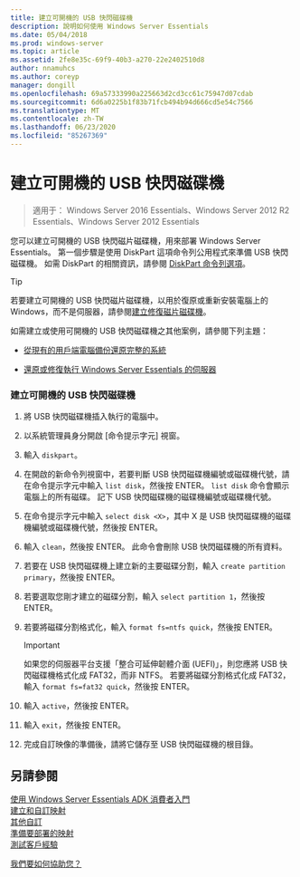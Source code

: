 ```yaml
---
title: 建立可開機的 USB 快閃磁碟機
description: 說明如何使用 Windows Server Essentials
ms.date: 05/04/2018
ms.prod: windows-server
ms.topic: article
ms.assetid: 2fe8e35c-69f9-40b3-a270-22e2402510d8
author: nnamuhcs
ms.author: coreyp
manager: dongill
ms.openlocfilehash: 69a57333990a225663d2cd3cc61c75947d07cdab
ms.sourcegitcommit: 6d6a0225b1f83b71fcb494b94d666cd5e54c7566
ms.translationtype: MT
ms.contentlocale: zh-TW
ms.lasthandoff: 06/23/2020
ms.locfileid: "85267369"
---
```

# <a name="create-a-bootable-usb-flash-drive"></a>建立可開機的 USB 快閃磁碟機

>適用于： Windows Server 2016 Essentials、Windows Server 2012 R2 Essentials、Windows Server 2012 Essentials

您可以建立可開機的 USB 快閃磁片磁碟機，用來部署 Windows Server Essentials。 第一個步驟是使用 DiskPart 這項命令列公用程式來準備 USB 快閃磁碟機。 如需 DiskPart 的相關資訊，請參閱 [DiskPart 命令列選項](https://go.microsoft.com/fwlink/?LinkId=207073)。  


> [!TIP]
> 若要建立可開機的 USB 快閃磁片磁碟機，以用於復原或重新安裝電腦上的 Windows，而不是伺服器，請參閱[建立修復磁片磁碟機](https://support.microsoft.com/help/4026852/windows-create-a-recovery-drive)。
  
 如需建立或使用可開機的 USB 快閃磁碟機之其他案例，請參閱下列主題：  
  
-   [從現有的用戶端電腦備份還原完整的系統](../manage/restore-a-full-system-from-an-existing-client-computer-backup.md)  
  
-   [還原或修復執行 Windows Server Essentials 的伺服器](../manage/restore-or-repair-your-server-running-windows-server-essentials.md)  

  
### <a name="to-create-a-bootable-usb-flash-drive"></a>建立可開機的 USB 快閃磁碟機  
  
1.  將 USB 快閃磁碟機插入執行的電腦中。  
  
2.  以系統管理員身分開啟 [命令提示字元] 視窗。  
  
3.  輸入 `diskpart`。  
  
4.  在開啟的新命令列視窗中，若要判斷 USB 快閃磁碟機編號或磁碟機代號，請在命令提示字元中輸入 `list disk`，然後按 ENTER。 `list disk` 命令會顯示電腦上的所有磁碟。 記下 USB 快閃磁碟機的磁碟機編號或磁碟機代號。  
  
5.  在命令提示字元中輸入 `select disk <X>`，其中 X 是 USB 快閃磁碟機的磁碟機編號或磁碟機代號，然後按 ENTER。  
  
6.  輸入 `clean`，然後按 ENTER。 此命令會刪除 USB 快閃磁碟機的所有資料。  
  
7.  若要在 USB 快閃磁碟機上建立新的主要磁碟分割，輸入 `create partition primary`，然後按 ENTER。  
  
8.  若要選取您剛才建立的磁碟分割，輸入 `select partition 1`，然後按 ENTER。  
  
9. 若要將磁碟分割格式化，輸入 `format fs=ntfs quick`，然後按 ENTER。  
  
    > [!IMPORTANT]
    >  如果您的伺服器平台支援「整合可延伸韌體介面 (UEFI)」，則您應將 USB 快閃磁碟機格式化成 FAT32，而非 NTFS。 若要將磁碟分割格式化成 FAT32，輸入 `format fs=fat32 quick`，然後按 ENTER。  
  
10. 輸入 `active`，然後按 ENTER。  
  
11. 輸入 `exit`，然後按 ENTER。  
  
12. 完成自訂映像的準備後，請將它儲存至 USB 快閃磁碟機的根目錄。  
  
## <a name="see-also"></a>另請參閱  

 [使用 Windows Server Essentials ADK 消費者入門](Getting-Started-with-the-Windows-Server-Essentials-ADK.md)   
 [建立和自訂映射](Creating-and-Customizing-the-Image.md)   
 [其他自訂](Additional-Customizations.md)   
 [準備要部署的映射](Preparing-the-Image-for-Deployment.md)   
 [測試客戶經驗](Testing-the-Customer-Experience.md)     

 [我們要如何協助您？](https://windows.microsoft.com/windows/support)
